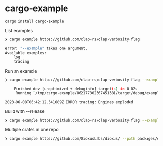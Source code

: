 # cargo-example


```
cargo install cargo-example
```

List examples
```sh
❯ cargo example https://github.com/clap-rs/clap-verbosity-flag

error: "--example" takes one argument.
Available examples:
    log
    tracing
```

Run an example
```sh
❯ cargo example https://github.com/clap-rs/clap-verbosity-flag --example tracing

    Finished dev [unoptimized + debuginfo] target(s) in 0.02s
     Running `/tmp/cargo-example/862177302567451381/target/debug/examples/tracing`

2023-06-08T06:42:12.641689Z ERROR tracing: Engines exploded
```

Build with --release
```sh
❯ cargo example https://github.com/clap-rs/clap-verbosity-flag --example tracing -- --release
```

Multiple crates in one repo
```sh
❯ cargo example https://github.com/DioxusLabs/dioxus/ --path packages/dioxus-tui/Cargo.toml --example border
```
